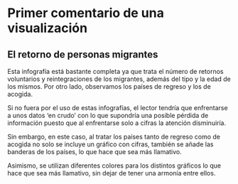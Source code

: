 # Primer comentario de una visualización

## El retorno de personas migrantes

Esta infografía está bastante completa ya que trata el número de retornos voluntarios y reintegraciones de los migrantes, además del tipo y la edad de los mismos. Por otro lado, observamos los países de regreso y los de acogida.

Si no fuera por el uso de estas infografías, el lector tendría que enfrentarse a unos datos ‘en crudo’ con lo que supondría una posible pérdida de información puesto que al enfrentarse solo a cifras la atención disminuiría.

Sin embargo, en este caso, al tratar los países tanto de regreso como de acogida no solo se incluye un gráfico con cifras, también se añade las banderas de los países, lo que hace que sea más llamativo.

Asimismo, se utilizan diferentes colores para los distintos gráficos lo que hace que sea más llamativo, sin dejar de tener una armonía entre ellos.
